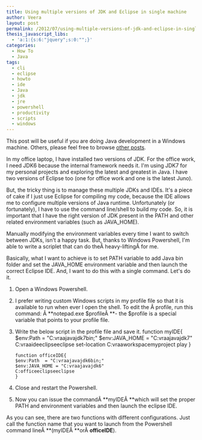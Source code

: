 ```yaml
---
title: Using multiple versions of JDK and Eclipse in single machine
author: Veera
layout: post
permalink: /2012/07/using-multiple-versions-of-jdk-and-eclipse-in-single-machine/
thesis_javascript_libs:
  - 'a:1:{s:6:"jquery";s:0:"";}'
categories:
  - How To
  - Java
tags:
  - cli
  - eclipse
  - howto
  - ide
  - Java
  - jdk
  - jre
  - powershell
  - productivity
  - scripts
  - windows
---
```


This post will be useful if you are doing Java development in a Windows machine. Others, please feel free to browse [other posts][1].

In my office laptop, I have installed two versions of JDK. For the office work, I need JDK6 because the internal framework needs it. I'm using JDK7 for my personal projects and exploring the latest and greatest in Java. I have two versions of Eclipse too (one for office work and one is the latest Juno).

 [1]: http://veerasundar.com/blog/archives/ "Archive"

But, the tricky thing is to manage these multiple JDKs and IDEs. It's a piece of cake if I just use Eclipse for compiling my code, because the IDE allows me to configure multiple versions of Java runtime. Unfortunately (or fortunately), I have to use the command line/shell to build my code. So, it is important that I have the right version of JDK present in the PATH and other related environment variables (such as JAVA_HOME).

Manually modifying the environment variables every time I want to switch between JDKs, isn't a happy task. But, thanks to Windows Powershell, I'm able to write a scriplet that can do theÂ heavy-liftingÂ for me.

Basically, what I want to achieve is to set PATH variable to add Java bin folder and set the JAVA_HOME environment variable and then launch the correct Eclipse IDE. And, I want to do this with a single command. Let's do it.

1.  Open a Windows Powershell.
2.  I prefer writing custom Windows scripts in my profile file so that it is available to run when ever I open the shell. To edit the Â profile, run this command: Â **notepad.exe $profileÂ **- the $profile is a special variable that points to your profile file.
3.  Write the below script in the profile file and save it. 
        function myIDE{
        $env:Path  = "C:vraajavajdk7bin;"
        $env:JAVA_HOME = "C:vraajavajdk7"
        C:vraaideeclipseeclipse
        set-location C:vraaworkspacemyproject
        play
        }
    
        function officeIDE{
        $env:Path  = "C:vraajavajdk6bin;"
        $env:JAVA_HOME = "C:vraajavajdk6"
        C:officeeclipseeclipse
        }

4.  Close and restart the Powershell.
5.  Now you can issue the commandÂ **myIDEÂ **which will set the proper PATH and environment variables and then launch the eclipse IDE.

As you can see, there are two functions with different configurations. Just call the function name that you want to launch from the Powershell command lineÂ **(myIDEÂ **orÂ **officeIDE**).